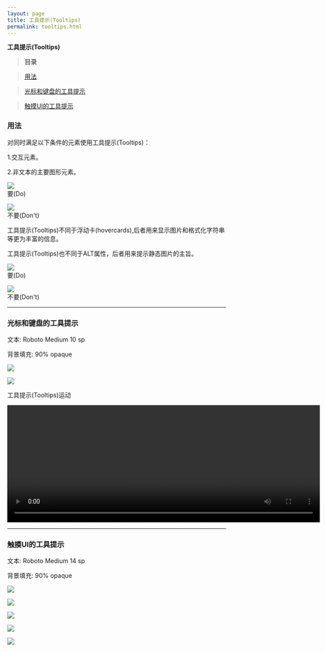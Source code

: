 ```yaml
---
layout: page
title: 工具提示(Tooltips)
permalink: tooltips.html
---
```


**工具提示(Tooltips)**

> **目录**

> [用法](#tooltips_usage)

> [光标和键盘的工具提示](#tooltips_cursor_keyboard)

> [触摸UI的工具提示](#tooltips_touch)


<h3 id="tooltips_usage">用法</h3>

对同时满足以下条件的元素使用工具提示(Tooltips)：

1.交互元素。

2.非文本的主要图形元素。


![](images/components-tooltips-usage-tooltips_06a_large_mdpi.png)  
要(Do)

![](images/components-tooltips-usage-tooltips_06b_large_mdpi.png)  
不要(Don't)

工具提示(Tooltips)不同于浮动卡(hovercards),后者用来显示图片和格式化字符串等更为丰富的信息。

工具提示(Tooltips)也不同于ALT属性，后者用来提示静态图片的主旨。


![](images/components-tooltips-usage-tooltips_13a_large_mdpi.png)  
要(Do)

![](images/components-tooltips-usage-tooltips_13b_large_mdpi.png)  
不要(Don't)

----------

<h3 id="tooltips_cursor_keyboard">光标和键盘的工具提示</h3>

文本: Roboto Medium 10 sp

背景填充: 90% opaque

![](images/components-tooltips-cursorkeyboardtooltips-tooltips_09_large_mdpi.png)

![](images/components-tooltips-cursorkeyboardtooltips-tooltips_03_large_mdpi.png)

工具提示(Tooltips)运动

<video width="720" height="270" loop="true" controls="controls"
src="http://materialdesign.qiniudn.com/videos/components-tooltips-cursorkeyboardtooltips-tooltips_005_large_xhdpi.webm" ></video>

----------

<h3 id="tooltips_touch">触摸UI的工具提示</h3>

文本: Roboto Medium 14 sp

背景填充: 90% opaque

![](images/components-tooltips-touchuitooltips-tooltips_16_large_mdpi.png)

![](images/components-tooltips-touchuitooltips-tooltips_15a_large_mdpi.png)

![](images/components-tooltips-touchuitooltips-tooltips_15b_large_mdpi.png)

![](images/components-tooltips-touchuitooltips-tooltips_19a_large_mdpi.png)

![](images/components-tooltips-touchuitooltips-tooltips_19b_large_mdpi.png)
